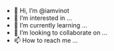 - 👋 Hi, I’m @iamvinot
- 👀 I’m interested in ...
- 🌱 I’m currently learning ...
- 💞️ I’m looking to collaborate on ...
- 📫 How to reach me ...

<!---
iamvinot/iamvinot is a ✨ special ✨ repository because its `README.md` (this file) appears on your GitHub profile.
You can click the Preview link to take a look at your changes.
--->
